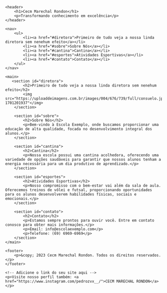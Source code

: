 
<html lang="pt-br">
<head>
    <meta charset="UTF-8">
    <meta name="viewport" content="width=device-width, initial-scale=1.0">
    <title>Cecm Marechal Rondon</title>
    <style>
        /* Estilos aqui */
    </style>
</head>
<body>

    <header>
        <h1>Cecm Marechal Rondon</h1>
        <p>Transformando conhecimento em excelência</p>
    </header>

    <nav>
        <ul>
            <li><a href="#diretora">Primeiro de tudo veja a nossa linda diretora sem nenehum efeito</a></li>
            <li><a href="#sobre">Sobre Nós</a></li>
            <li><a href="#cantina">Cantina</a></li>
            <li><a href="#esportes">Atividades Esportivas</a></li>
            <li><a href="#contato">Contato</a></li>
        </ul>
    </nav>

    <main>
       <section id="diretora">
            <h2>Primeiro de tudo veja a nossa linda diretora sem nenehum efeito</h2>
            <img src="https://uploaddeimagens.com.br/images/004/676/739/full/consuelo.jpeg?1701201937"</img>
        </section>

        <section id="sobre">
            <h2>Sobre Nós</h2>
            <p>Bem-vindo à Escola Exemplo, onde buscamos proporcionar uma educação de alta qualidade, focada no desenvolvimento integral dos alunos.</p>
        </section>

        <section id="cantina">
            <h2>Cantina</h2>
            <p>Nossa escola possui uma cantina acolhedora, oferecendo uma variedade de opções saudáveis para garantir que nossos alunos tenham a energia necessária para um dia produtivo de aprendizado.</p>
        </section>

        <section id="esportes">
            <h2>Atividades Esportivas</h2>
            <p>Nosso compromisso com o bem-estar vai além da sala de aula. Oferecemos treinos de vôlei e futsal, proporcionando oportunidades para os alunos desenvolverem habilidades físicas, sociais e emocionais.</p>
        </section>

        <section id="contato">
            <h2>Contato</h2>
            <p>Estamos sempre prontos para ouvir você. Entre em contato conosco para obter mais informações.</p>
            <p>Email: info@escolaexemplo.com</p>
            <p>Telefone: (69) 6969-6969</p>
        </section>
    </main>

    <footer>
        <p>&copy; 2023 Cecm Marechal Rondon. Todos os direitos reservados.</p>
    </footer>

    <!-- Adicione o link do seu site aqui -->
    <p>Visite nosso perfil também: <a href="https://www.instagram.com/pedrozvx__/">CECM MARECHAL RONDON</a></p>

</body>
</html>
